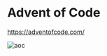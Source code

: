 # Advent of Code 
https://adventofcode.com/

![aoc](https://pbs.twimg.com/media/EFs21m0XYAIjq4T.jpg:large)
